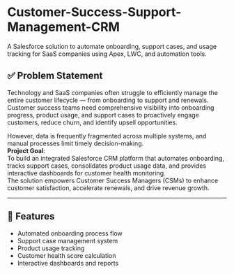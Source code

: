 # Customer-Success-Support-Management-CRM
A Salesforce solution to automate onboarding, support cases, and usage tracking for SaaS companies using Apex, LWC, and automation tools.

## ✅ Problem Statement

Technology and SaaS companies often struggle to efficiently manage the entire customer lifecycle — from onboarding to support and renewals.  
Customer success teams need comprehensive visibility into onboarding progress, product usage, and support cases to proactively engage customers, reduce churn, and identify upsell opportunities.  

However, data is frequently fragmented across multiple systems, and manual processes limit timely decision-making.  
**Project Goal**:  
To build an integrated Salesforce CRM platform that automates onboarding, tracks support cases, consolidates product usage data, and provides interactive dashboards for customer health monitoring.  
The solution empowers Customer Success Managers (CSMs) to enhance customer satisfaction, accelerate renewals, and drive revenue growth.

---

## 🚀 Features
- Automated onboarding process flow  
- Support case management system  
- Product usage tracking  
- Customer health score calculation  
- Interactive dashboards and reports
